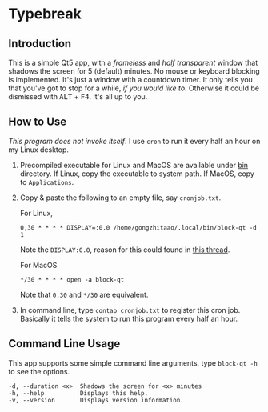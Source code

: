 Typebreak
=========

## Introduction

This is a simple Qt5 app, with a *frameless* and *half transparent* window that
shadows the screen for 5 (default) minutes.  No mouse or keyboard blocking is
implemented.  It's just a window with a countdown timer.  It only tells you that
you've got to stop for a while, *if you would like to*.  Otherwise it could be
dismissed with <kbd>ALT</kbd> + <kbd>F4</kbd>.  It's all up to you.

## How to Use

*This program does not invoke itself*.  I use `cron` to run it every half an
hour on my Linux desktop.

1. Precompiled executable for Linux and MacOS are available under [bin](./bin)
   directory.  If Linux, copy the executable to system path.  If MacOS, copy to
   `Applications`.
2. Copy & paste the following to an empty file, say `cronjob.txt`.

   For Linux,

   ```text
   0,30 * * * * DISPLAY=:0.0 /home/gongzhitaao/.local/bin/block-qt -d 1
   ```

   Note the `DISPLAY:0.0`, reason for this could found in [this thread](http://unix.stackexchange.com/questions/154451/qt-program-not-invoked-by-cron).

   For MacOS

   ```text
   */30 * * * * open -a block-qt
   ```

   Note that `0,30` and `*/30` are equivalent.

3. In command line, type `contab cronjob.txt` to register this cron job.
   Basically it tells the system to run this program every half an hour.

## Command Line Usage

This app supports some simple command line arguments, type `block-qt -h` to see
the options.

```text
-d, --duration <x>  Shadows the screen for <x> minutes
-h, --help          Displays this help.
-v, --version       Displays version information.
```

